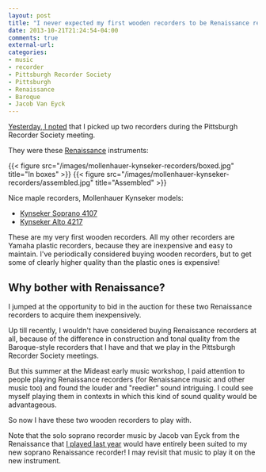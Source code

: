 ```yaml
---
layout: post
title: "I never expected my first wooden recorders to be Renaissance recorders"
date: 2013-10-21T21:24:54-04:00
comments: true
external-url:
categories:
- music
- recorder
- Pittsburgh Recorder Society
- Pittsburgh
- Renaissance
- Baroque
- Jacob Van Eyck
---
```

[Yesterday, I noted](/blog/2013/10/20/the-biggest-pittsburgh-recorder-society-meeting-i-have-attended-in-two-years/) that I picked up two recorders during the Pittsburgh Recorder Society meeting.

They were these [Renaissance](http://www.vonhuene.com/Default.aspx?tabid=42) instruments:

{{< figure src="/images/mollenhauer-kynseker-recorders/boxed.jpg" title="In boxes" >}}
{{< figure src="/images/mollenhauer-kynseker-recorders/assembled.jpg" title="Assembled" >}}

Nice maple recorders, Mollenhauer Kynseker models:

- [Kynseker Soprano 4107](http://www.mollenhauer.com/en/catalogue?page=shop.product_details&flypage=flypage.tpl&product_id=170&category_id=121)
- [Kynseker Alto 4217](http://www.mollenhauer.com/en/catalogue?page=shop.product_details&flypage=flypage.tpl&product_id=172&category_id=121)

These are my very first wooden recorders. All my other recorders are Yamaha plastic recorders, because they are inexpensive and easy to maintain. I've periodically considered buying wooden recorders, but to get some of clearly higher quality than the plastic ones is expensive!

## Why bother with Renaissance?

I jumped at the opportunity to bid in the auction for these two Renaissance recorders to acquire them inexpensively.

Up till recently, I wouldn't have considered buying Renaissance recorders at all, because of the difference in construction and tonal quality from the Baroque-style recorders that I have and that we play in the Pittsburgh Recorder Society meetings.

But this summer at the Mideast early music workshop, I paid attention to people playing Renaissance recorders (for Renaissance music and other music too) and found the louder and "reedier" sound intriguing. I could see myself playing them in contexts in which this kind of sound quality would be advantageous.

So now I have these two wooden recorders to play with.

Note that the solo soprano recorder music by Jacob van Eyck from the Renaissance that [I played last year](/blog/2012/07/28/my-first-appearance-on-a-music-recital-program/) would have entirely been suited to my new soprano Renaissance recorder! I may revisit that music to play it on the new instrument.
